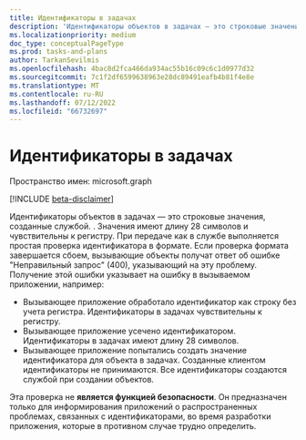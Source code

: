 ```yaml
---
title: Идентификаторы в задачах
description: 'Идентификаторы объектов в задачах — это строковые значения, созданные службой. . Значения имеют длину 28 символов и чувствительны к регистру. При передаче как в службе выполняется простая проверка идентификатора в формате. Если проверка формата завершается сбоем, вызывающие объекты получат ответ об ошибке "Неправильный запрос" (400), указывающий на эту проблему. Получение этой ошибки указывает на ошибку в вызываемом приложении, например:'
ms.localizationpriority: medium
doc_type: conceptualPageType
ms.prod: tasks-and-plans
author: TarkanSevilmis
ms.openlocfilehash: 4bac8d2fca466da934ac55b16c09c6c1d0977d32
ms.sourcegitcommit: 7c1f2df6599638963e28dc89491eafb4b81f4e8e
ms.translationtype: MT
ms.contentlocale: ru-RU
ms.lasthandoff: 07/12/2022
ms.locfileid: "66732697"
---
```

# <a name="identifiers-in-tasks"></a>Идентификаторы в задачах

Пространство имен: microsoft.graph

[!INCLUDE [beta-disclaimer](../../includes/beta-disclaimer.md)]

Идентификаторы объектов в задачах — это строковые значения, созданные службой. . Значения имеют длину 28 символов и чувствительны к регистру. При передаче как в службе выполняется простая проверка идентификатора в формате. Если проверка формата завершается сбоем, вызывающие объекты получат ответ об ошибке "Неправильный запрос" (400), указывающий на эту проблему. Получение этой ошибки указывает на ошибку в вызываемом приложении, например:

- Вызывающее приложение обработало идентификатор как строку без учета регистра. Идентификаторы в задачах чувствительны к регистру.
- Вызывающее приложение усечено идентификатором. Идентификаторы в задачах имеют длину 28 символов.
- Вызывающее приложение попытались создать значение идентификатора для объекта в задачах. Созданные клиентом идентификаторы не принимаются. Все идентификаторы создаются службой при создании объектов.

Эта проверка не **является функцией безопасности**. Он предназначен только для информирования приложений о распространенных проблемах, связанных с идентификаторами, во время разработки приложения, которые в противном случае трудно определить.


